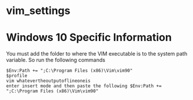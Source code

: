 # vim_settings

# Windows 10 Specific Information 

You must add the folder to where the VIM executable is to the system path variable. 
So run the following commands 

```
$Env:Path += ";C:\Program Files (x86)\Vim\vim90"
$profile 
vim whatevertheoutputoflineoneis
enter insert mode and then paste the following $Env:Path += ";C:\Program Files (x86)\Vim\vim90"
```

